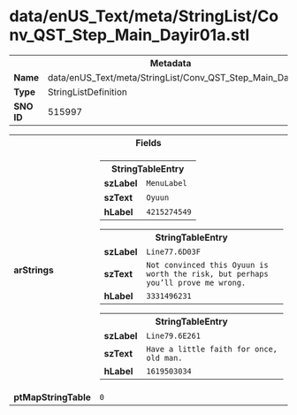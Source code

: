<h1>data/enUS_Text/meta/StringList/Conv_QST_Step_Main_Dayir01a.stl</h1><table><tr><th colspan="100%">Metadata</th></tr><tr><td><b>Name</b></td><td>data/enUS_Text/meta/StringList/Conv_QST_Step_Main_Dayir01a.stl</td></tr><tr><td><b>Type</b></td><td>StringListDefinition</td></tr><tr><td><b>SNO ID</b></td><td>515997</td></tr></table>

<table><tr><th colspan="100%">Fields</th></tr><tr><td><b>arStrings</b></td><td><table><tr><th colspan="100%">StringTableEntry</th></tr><tr><td><b>szLabel</b></td><td><code>MenuLabel</code></td></tr><tr><td><b>szText</b></td><td><code>Oyuun</code></td></tr><tr><td><b>hLabel</b></td><td><code>4215274549</code></td></tr></table>


<table><tr><th colspan="100%">StringTableEntry</th></tr><tr><td><b>szLabel</b></td><td><code>Line77.6D03F</code></td></tr><tr><td><b>szText</b></td><td><code>Not convinced this Oyuun is worth the risk, but perhaps you’ll prove me wrong.</code></td></tr><tr><td><b>hLabel</b></td><td><code>3331496231</code></td></tr></table>


<table><tr><th colspan="100%">StringTableEntry</th></tr><tr><td><b>szLabel</b></td><td><code>Line79.6E261</code></td></tr><tr><td><b>szText</b></td><td><code>Have a little faith for once, old man.</code></td></tr><tr><td><b>hLabel</b></td><td><code>1619503034</code></td></tr></table>


</td></tr><tr><td><b>ptMapStringTable</b></td><td><code>0</code></td></tr></table>

